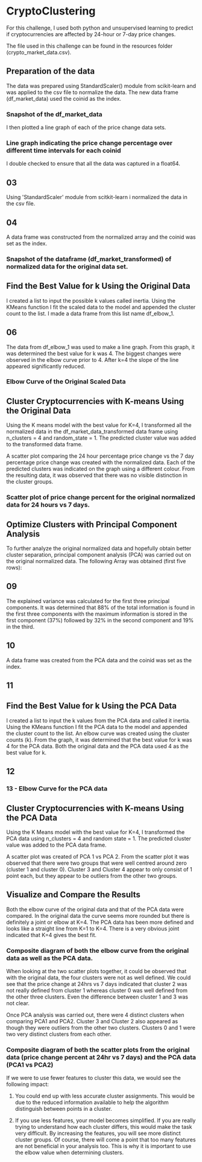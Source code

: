 # CryptoClustering

For this challenge, I used both python and unsupervised learning to predict if cryptocurrencies are affected by 24-hour or 7-day price changes.

The file used in this challenge can be found in the resources folder (crypto_market_data.csv).

## Preparation of the data

The data was prepared using StandardScaler() module from scikit-learn and was applied to the csv file to normalize the data. The new data frame (df_market_data) used the coinid as the index.  

### Snapshot of the df_market_data

I then plotted a line graph of each of the price change data sets.

### Line graph indicating the price change percentage over different time intervals for each coinid

I double checked to ensure that all the data was captured in a float64.

## 03

Using 'StandardScaler' module from scitkit-learn i normalized the data in the csv file.

## 04

A data frame was constructed from the normalized array and the coinid was set as the index.

### Snapshot of the dataframe (df_market_transformed) of normalized data for the original data set.

## Find the Best Value for k Using the Original Data

I created a list to input the possible k values called inertia.  Using the KMeans function I fit the scaled data to the model and appended the cluster count to the list.  I made a data frame from this list name df_elbow_1.

## 06

The data from df_elbow_1 was used to make a line graph.  From this graph, it was determined the best value for k was 4.  The biggest changes were observed in the elbow curve prior to 4.  After k=4 the slope of the line appeared significantly reduced.  

### Elbow Curve of the Original Scaled Data


## Cluster Cryptocurrencies with K-means Using the Original Data

Using the K means model with the best value for K=4, I transformed all the normalized data in the df_market_data_transformed data frame using n_clusters = 4 and random_state = 1. The predicted cluster value was added to the transformed data frame.  

A scatter plot comparing the 24 hour percentage price change vs the 7 day percentage price change was created with the normalized data.  Each of the predicted clusters was indicated on the graph using a different colour.  From the resulting data, it was observed that there was no visible distinction in the cluster groups.  

### Scatter plot of price change percent for the original normalized data for 24 hours vs 7 days.


## Optimize Clusters with Principal Component Analysis

To further analyze the original normalized data and hopefully obtain better cluster separation, principal component analysis (PCA) was carried out on the original normalized data.  The following Array was obtained (first five rows):

## 09

The explained variance was calculated for the first three principal components.  It was determined that 88% of the total information is found in the first three components with the maximum information is stored in the first component (37%) followed by 32% in the second component and 19% in the third.  

## 10

A data frame was created from the PCA data and the coinid was set as the index.

## 11

## Find the Best Value for k Using the PCA Data

I created a list to input the k values from the PCA data and called it inertia.  Using the KMeans function I fit the PCA data to the model and appended the cluster count to the list.  An elbow curve was created using the cluster counts (k).  From the graph, it was determined that the best value for k was 4 for the PCA data.  Both the original data and the PCA data used 4 as the best value for k.  

## 12

### 13 - Elbow Curve for the PCA data


## Cluster Cryptocurrencies with K-means Using the PCA Data

Using the K Means model with the best value for K=4, I transformed the PCA data using n_clusters = 4 and random state = 1.  The predicted cluster value was added to the PCA data frame. 

A scatter plot was created of PCA 1 vs PCA 2.  From the scatter plot it was observed that there were two groups that were well centred around zero (cluster 1 and cluster 0).  Cluster 3 and Cluster 4 appear to only consist of 1 point each, but they appear to be outliers from the other two groups.  

## Visualize and Compare the Results

Both the elbow curve of the original data and that of the PCA data were compared.  In the original data the curve seems more rounded but there is definitely a joint or elbow at K=4.  The PCA data has been more defined and looks like a straight line from K=1 to K=4.  There is a very obvious joint indicated that K=4 gives the best fit. 

### Composite diagram of both the elbow curve from the original data as well as the PCA data.

When looking at the two scatter plots together, it could be observed that with the original data, the four clusters were not as well defined.  We could see that the price change at 24hrs vs 7 days indicated that cluster 2 was not really defined from cluster 1 whereas cluster 0 was well defined from the other three clusters.  Even the difference between cluster 1 and 3 was not clear.  

Once PCA analysis was carried out, there were 4 distinct clusters when comparing PCA1 and PCA2.  Cluster 3 and Cluster 2 also appeared as though they were outliers from the other two clusters.  Clusters 0 and 1 were two very distinct clusters from each other.  

### Composite diagram of both the scatter plots from the original data (price change percent at 24hr vs 7 days) and the PCA data (PCA1 vs PCA2)

If we were to use fewer features to cluster this data, we would see the following impact:


1. You could end up with less accurate cluster assignments.  This would be due to the reduced information available to help the algorithm distinguish between points in a cluster.  
  
  
2. If you use less features, your model becomes simplified.  If you are really trying to understand how each cluster differs, this would make the task very difficult.  By increasing the features, you will see more distinct cluster groups.  Of course, there will come a point that too many features are not beneficial in your analysis too.  This is why it is important to use the elbow value when determining clusters.




